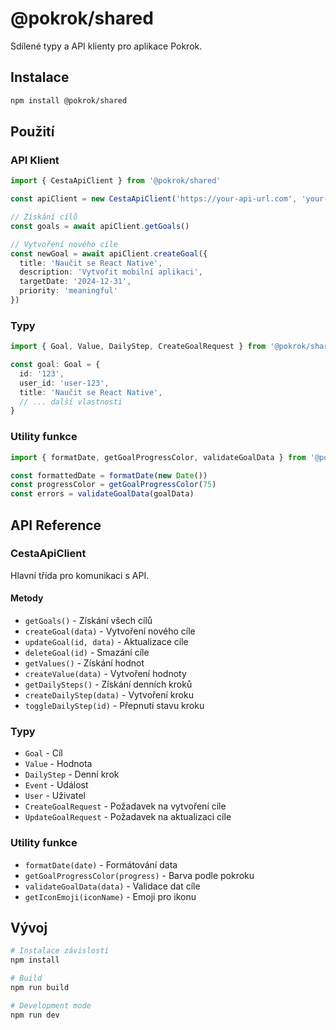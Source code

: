 # @pokrok/shared

Sdílené typy a API klienty pro aplikace Pokrok.

## Instalace

```bash
npm install @pokrok/shared
```

## Použití

### API Klient

```typescript
import { CestaApiClient } from '@pokrok/shared'

const apiClient = new CestaApiClient('https://your-api-url.com', 'your-auth-token')

// Získání cílů
const goals = await apiClient.getGoals()

// Vytvoření nového cíle
const newGoal = await apiClient.createGoal({
  title: 'Naučit se React Native',
  description: 'Vytvořit mobilní aplikaci',
  targetDate: '2024-12-31',
  priority: 'meaningful'
})
```

### Typy

```typescript
import { Goal, Value, DailyStep, CreateGoalRequest } from '@pokrok/shared'

const goal: Goal = {
  id: '123',
  user_id: 'user-123',
  title: 'Naučit se React Native',
  // ... další vlastnosti
}
```

### Utility funkce

```typescript
import { formatDate, getGoalProgressColor, validateGoalData } from '@pokrok/shared'

const formattedDate = formatDate(new Date())
const progressColor = getGoalProgressColor(75)
const errors = validateGoalData(goalData)
```

## API Reference

### CestaApiClient

Hlavní třída pro komunikaci s API.

#### Metody

- `getGoals()` - Získání všech cílů
- `createGoal(data)` - Vytvoření nového cíle
- `updateGoal(id, data)` - Aktualizace cíle
- `deleteGoal(id)` - Smazání cíle
- `getValues()` - Získání hodnot
- `createValue(data)` - Vytvoření hodnoty
- `getDailySteps()` - Získání denních kroků
- `createDailyStep(data)` - Vytvoření kroku
- `toggleDailyStep(id)` - Přepnutí stavu kroku

### Typy

- `Goal` - Cíl
- `Value` - Hodnota
- `DailyStep` - Denní krok
- `Event` - Událost
- `User` - Uživatel
- `CreateGoalRequest` - Požadavek na vytvoření cíle
- `UpdateGoalRequest` - Požadavek na aktualizaci cíle

### Utility funkce

- `formatDate(date)` - Formátování data
- `getGoalProgressColor(progress)` - Barva podle pokroku
- `validateGoalData(data)` - Validace dat cíle
- `getIconEmoji(iconName)` - Emoji pro ikonu

## Vývoj

```bash
# Instalace závislostí
npm install

# Build
npm run build

# Development mode
npm run dev
```
